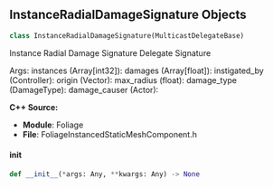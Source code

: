 ## InstanceRadialDamageSignature Objects

```python
class InstanceRadialDamageSignature(MulticastDelegateBase)
```

Instance Radial Damage Signature  Delegate Signature

Args:
    instances (Array[int32]): 
    damages (Array[float]): 
    instigated_by (Controller): 
    origin (Vector): 
    max_radius (float): 
    damage_type (DamageType): 
    damage_causer (Actor):

**C++ Source:**

- **Module**: Foliage
- **File**: FoliageInstancedStaticMeshComponent.h

<a id="unreal.InstanceRadialDamageSignature.__init__"></a>

#### __init__

```python
def __init__(*args: Any, **kwargs: Any) -> None
```

<a id="unreal.OnImageWriteComplete"></a>